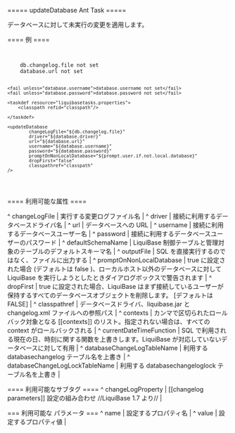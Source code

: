 ===== updateDatabase Ant Task =====

データベースに対して未実行の変更を適用します。



==== 例 ====

<code xml>
<target name="update-database" depends="prepare">
    <fail unless="db.changelog.file">db.changelog.file not set</fail>
    <fail unless="database.url">database.url not set</fail>

    <fail unless="database.username">database.username not set</fail>
    <fail unless="database.password">database.password not set</fail>

    <taskdef resource="liquibasetasks.properties">
        <classpath refid="classpath"/>

    </taskdef>

    <updateDatabase
            changeLogFile="${db.changelog.file}"
            driver="${database.driver}"
            url="${database.url}"
            username="${database.username}"
            password="${database.password}"
            promptOnNonLocalDatabase="${prompt.user.if.not.local.database}"
            dropFirst="false"
            classpathref="classpath"
    />
    
</target>
</code>





==== 利用可能な属性 ====

^ changeLogFile  | 実行する変更ログファイル名  | 
^ driver  | 接続に利用するデータベースドライバ名  | 
^ url  | データベースへの URL  | 
^ username  | 接続に利用するデータベースユーザー名  | 
^ password  | 接続に利用するデータベースユーザーのパスワード  | 
^ defaultSchemaName  | LiquiBase 制御テーブルと管理対象のテーブルのデフォルトスキーマ名 |
^ outputFile  | SQL を直接実行するのではなく、ファイルに出力する  |
^ promptOnNonLocalDatabase  | true に設定された場合 (デフォルトは false )、ローカルホスト以外のデータベースに対して LiquiBase を実行しようとしたときダイアログボックスで警告されます | 
^ dropFirst  | true に設定された場合、LiquiBase はまず接続しているユーザーが保持するすべてのデータベースオブジェクトを削除します。 [デフォルトは FALSE]  | 
^ classpathref  | データベースドライバ、liquibase.jar と changelog.xml ファイルへの参照パス  | 
^ contexts  | カンマで区切られたロールバック対象となる [[contexts]] のリスト。指定されない場合は、すべての context がロールバックされる  | 
^ currentDateTimeFunction  | SQL で利用される現在の日、時刻に関する関数を上書きします。LiquiBase が対応していないデータベースに対して有用  | 
^ databaseChangeLogTableName  | 利用する databasechangelog テーブル名を上書き  |
^ databaseChangeLogLockTableName  | 利用する databasechangeloglock テーブル名を上書き  |

==== 利用可能なサブタグ ====
^ changeLogProperty  |  [[changelog parameters]] 設定の組み合わせ //LiquiBase 1.7 より// | 

=== 利用可能な <changeLogProperty> パラメータ ===
^ name  | 設定するプロパティ名  | 
^ value  | 設定するプロパティ値  | 


